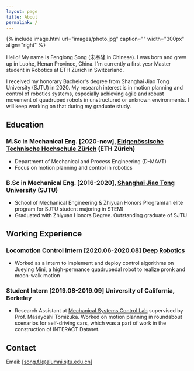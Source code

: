 ```yaml
---
layout: page
title: About
permalink: /
---
```


{% include image.html url="images/photo.jpg" caption="" width="300px" align="right" %}

Hello! My name is Fenglong Song (宋奉隆 in Chinese). I was born and grew up in Luohe, Henan Province, China. I'm currently a first yesr Master student in Robotics at ETH Zürich in Switzerland.

I received my honorary Bachelor's degree from Shanghai Jiao Tong University (SJTU) in 2020. My research interest is in motion planning and control of robotics systems, especially achieving agile and robust movement of quadruped robots in unstructured or unknown environments. I will keep working on that during my graduate study.

## Education

### M.Sc in Mechanical Eng. [2020-now], [Eidgenössische Technische Hochschule Zürich](https://www.ethz.ch/) (ETH Zürich)

- Department of Mechanical and Process Engineering (D-MAVT)  
- Focus on motion planning and control in robotics

### B.Sc in Mechanical Eng. [2016-2020], [Shanghai Jiao Tong University](https://www.sjtu.edu.cn/) (SJTU)

- School of Mechanical Engineering & Zhiyuan Honors Program(an elite program for SJTU student majoring in STEM)
- Graduated with Zhiyuan Honors Degree. Outstanding graduate of SJTU

## Working Experience

### Locomotion Control Intern [2020.06-2020.08] [Deep Robotics](https://www.deeprobotics.cn/en/)

- Worked as a intern to implement and deploy control algorithms on Jueying Mini, a high-permance quadrupedal robot to realize pronk and moon-walk motion

### Student Intern [2019.08-2019.09] University of California, Berkeley

- Research Assistant at [Mechanical Systems Control Lab](https://msc.berkeley.edu/) supervised by Prof. Masayoshi Tomizuka. Worked on motion planning in roundabout scenarios for self-driving cars, which was a part of work in the construction of INTERACT Dataset.

## Contact

Email: [song.f.l@alumni.sjtu.edu.cn]

<!-- [Yavin]: https://en.wikipedia.org/wiki/Yavin
[chewy@rebel.com]: mailto:chewy@rebel.com -->
